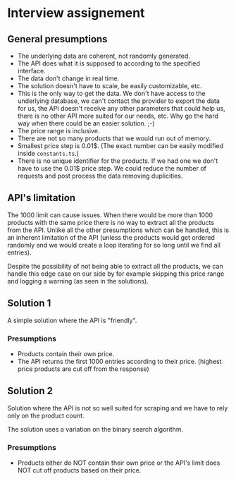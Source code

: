 # Interview assignement

## General presumptions

-   The underlying data are coherent, not randomly generated.
-   The API does what it is supposed to according to the specified interface.
-   The data don't change in real time.
-   The solution doesn't have to scale, be easily customizable, etc.
-   This is the only way to get the data. We don't have access to the underlying database, we can't contact the provider to export the data for us, the API doesn't receive any other parameters that could help us, there is no other API more suited for our needs, etc. Why go the hard way when there could be an easier solution. ;-)
-   The price range is inclusive.
-   There are not so many products that we would run out of memory.
-   Smallest price step is 0.01$. (The exact number can be easily modified inside `constants.ts`.)
-   There is no unique identifier for the products. If we had one we don't have to use the 0.01$ price step. We could reduce the number of requests and post process the data removing duplicities.

## API's limitation

The 1000 limit can cause issues. When there would be more than 1000 products with the same price there is no way to extract all the products from the API. Unlike all the other presumptions which can be handled, this is an inherent limitation of the API (unless the products would get ordered randomly and we would create a loop iterating for so long until we find all entries).

Despite the possibility of not being able to extract all the products, we can handle this edge case on our side by for example skipping this price range and logging a warning (as seen in the solutions).

## Solution 1

A simple solution where the API is "friendly".

### Presumptions

-   Products contain their own price.
-   The API returns the first 1000 entries according to their price. (highest price products are cut off from the response)

## Solution 2

Solution where the API is not so well suited for scraping and we have to rely only on the product count.

The solution uses a variation on the binary search algorithm.

### Presumptions

-   Products either do NOT contain their own price or the API's limit does NOT cut off products based on their price.
